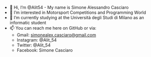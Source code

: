 - 👋 Hi, I’m @Alit54 - My name is Simone Alessandro Casciaro
- 👀 I’m interested in Motorsport Competitions and Programming World
- 🌱 I’m currently studying at the Università degli Studi di Milano as an informatic student
- 📫 You can reach me here on GitHub or via:
  - Gmail: simonealex.casciaro@gmail.com
  - Instagram: @Alit_54
  - Twitter: @Alit_54
  - Facebook: Simone Casciaro

<!---
Alit54/Alit54 is a ✨ special ✨ repository because its `README.md` (this file) appears on your GitHub profile.
You can click the Preview link to take a look at your changes.
--->
